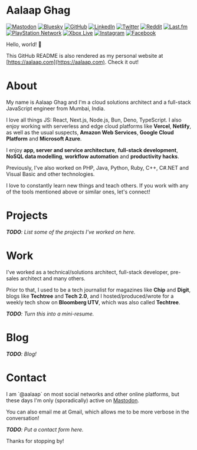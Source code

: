 <!-- GITHUBONLY START -->

# Aalaap Ghag

<a href="https://mastodon.social/@aalaap"><img src="https://img.shields.io/mastodon/follow/000012010?domain=https%3A%2F%2Fmastodon.social&label=%40aalaap%40mastodon.social&style=social" alt="Mastodon"></a> <a href="https://bsky.app/profile/aalaap.bsky.social"><img src="https://img.shields.io/static/v1?logo=bluesky&label=@aalaap.bsky.social&style=social" alt="Bluesky"></a> <a href="https://github.com/aalaap"><img src="https://img.shields.io/github/followers/aalaap.svg?label=@aalaap&style=social" alt="GitHub"></a> <a href="https://linkedin.com/in/aalaap"><img src="https://img.shields.io/static/v1?label=@aalaap&message=327&logo=linkedin&style=social" alt="LinkedIn"></a> <a href="https://twitter.com/aalaap"><img src="https://img.shields.io/twitter/follow/aalaap?label=@aalaap&style=social" alt="Twitter"></a> <a href="https://reddit.com/u/aalaap"><img src="https://img.shields.io/reddit/user-karma/combined/aalaap?style=social" alt="Reddit"></a> <a href="https://last.fm/user/aalaap"><img src="https://img.shields.io/static/v1?label=@aalaap&message=38k&logo=last.fm&style=social" alt="Last.fm"></a> <a href="https://my.playstation.com/profile/aalaap"><img src="https://img.shields.io/static/v1?label=@aalaap&message=196&logo=PlayStation&style=social" alt="PlayStation Network"></a> <a href="http://live.xbox.com/Profile?Gamertag=aalaap"><img src="https://img.shields.io/static/v1?label=@aalaap&message=9065&logo=Xbox&style=social" alt="Xbox Live"></a> <a href="https://instagram.com/aalaap"><img src="https://img.shields.io/static/v1?label=@aalaap&message=345&logo=instagram&style=social" alt="Instagram"></a> <a href="https://facebook.com/aalaap"><img src="https://img.shields.io/static/v1?label=@aalaap&message=0&logo=facebook&style=social" alt="Facebook"></a>

<!-- GITHUBONLY END -->

Hello, world! 👋

<!-- GITHUBONLY START -->

This GitHub README is also rendered as my personal website
at [https://aalaap.com](https://aalaap.com). Check it out!

<!-- GITHUBONLY END -->

<!-- WEBSITEONLY

I'm Aalaap Ghag, a solutions architect and a full-stack software engineer from
Mumbai, India.

This is my personal website, where I endeavour to collect and list the things
I've worked on, things I've liked or just generally anything I've found
interesting. At some point, I might add an old-school blog too, but don't hold
your breath for that one!

So, look around and feel free to reach out for work and/or to chat about the
things I've listed here.

WEBSITEONLY -->

About
=====

My name is Aalaap Ghag and I'm a cloud solutions architect and a full-stack
JavaScript engineer from Mumbai, India.

I love all things JS: React, Next.js, Node.js, Bun, Deno, TypeScript. I also
enjoy working with serverless and edge cloud platforms like **Vercel**,
**Netlify**, as well as the usual suspects, **Amazon Web Services**, **Google
Cloud Platform** and **Microsoft Azure**.

I enjoy **app, server and service architecture**, **full-stack development**,
**NoSQL data modelling**, **workflow automation** and **productivity hacks**.

Previously, I've also worked on PHP, Java, Python, Ruby, C++, C#.NET and Visual
Basic and other technologies.

I love to constantly learn new things and teach others. If you work with any of
the tools mentioned above or similar ones, let's connect!

<!-- WEBSITEONLY

## This website

This website is built with **Next.js** and **Tailwind CSS**. The UI kit used is
**DaisyUI**. It is hosted on **Vercel**.

All this content is being sourced from my [GitHub profile](https://github.com/aalaap)
[README](https://github.com/aalaap/aalaap/blob/main/README.md), which is in
Markdown format. I've added some extra metadata to it in order to make it work
like a micro CMS, but it still looks normal when viewed on GitHub. On this
website, it is shown as separate pages. Adding one section to the README adds a
new page to the website without any extra work.

The metadata helps in ensuring that some content is only visible on the website
and not on GitHub, and vice versa. This section, for example, is only visible
on the website and not on GitHub.

You can see the source of the README [here](https://raw.githubusercontent.com/aalaap/aalaap/refs/heads/main/README.md).

I could also use MDX to allow embedding React components in the markdown, but
it might not be able to be hidden on the GitHub profile view.

You might be wondering why I'm not just using separate markdown files for each
page, which won't be constrained by this README limitation. One reason is that
it saves me from having to update the README and then copy-paste the content to
the other file(s), but more interestingly, it's just fun to work with
arbitrary constraints like this.

WEBSITEONLY -->

Projects
========

_**TODO**: List some of the projects I've worked on here._

Work
====

I've worked as a technical/solutions architect, full-stack developer, pre-sales
architect and many others.

Prior to that, I used to be a tech journalist for
magazines like **Chip** and **Digit**, blogs like **Techtree** and **Tech 2.0**,
and I hosted/produced/wrote for a weekly tech show on **Bloomberg UTV**, which
was also called **Techtree**.

_**TODO**: Turn this into a mini-resume._

Blog
====

_**TODO**: Blog!_

Contact
=======

I am \`@aalaap\` on most social networks and other online platforms, but these
days I'm only (sporadically) active on [Mastodon](https://mastodon.social/@aalaap).

You can also email me at Gmail, which allows me to be more verbose in the
conversation!

_**TODO**: Put a contact form here._

Thanks for stopping by!
